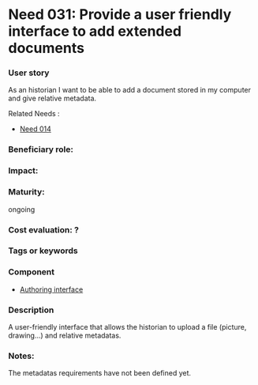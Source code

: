 
# Need 031: Provide a user friendly interface to add extended documents


### User story

As an historian I want to be able to add a document stored in my computer and give relative metadata.

Related Needs :
 * [Need 014](Need014.md)

### Beneficiary role: 

### Impact: 


### Maturity: 
ongoing

### Cost evaluation: ?

### Tags or keywords

### Component
 * [Authoring interface](Definitions.md#authoring-interface)

### Description
A user-friendly interface that allows the historian to upload a file (picture, drawing...) and relative metadatas.
 
### Notes:
The metadatas requirements have not been defined yet.

